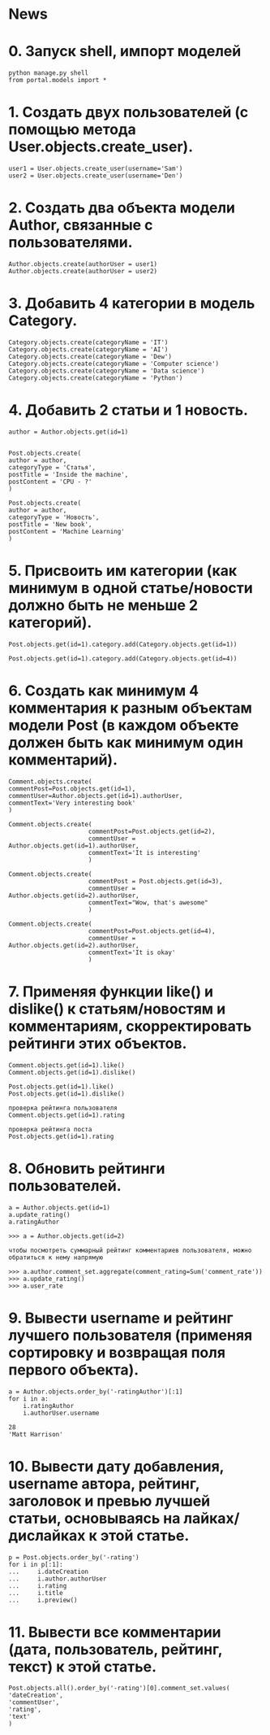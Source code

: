 # News

# 0. Запуск shell, импорт моделей

    python manage.py shell
    from portal.models import *

# 1. Создать двух пользователей (с помощью метода User.objects.create_user).

    user1 = User.objects.create_user(username='Sam')
    user2 = User.objects.create_user(username='Den')

# 2. Создать два объекта модели Author, связанные с пользователями.

    Author.objects.create(authorUser = user1)
    Author.objects.create(authorUser = user2)
    
# 3. Добавить 4 категории в модель Category.

    Category.objects.create(categoryName = 'IT')
    Category.objects.create(categoryName = 'AI')
    Category.objects.create(categoryName = 'Dew')
    Category.objects.create(categoryName = 'Computer science')
    Category.objects.create(categoryName = 'Data science')
    Category.objects.create(categoryName = 'Python')


    

# 4. Добавить 2 статьи и 1 новость.

    author = Author.objects.get(id=1)
    

    Post.objects.create(
    author = author, 
    categoryType = 'Статья', 
    postTitle = 'Inside the machine', 
    postContent = 'CPU - ?'
    )
    
    Post.objects.create(
    author = author, 
    categoryType = 'Новость', 
    postTitle = 'New book', 
    postContent = 'Machine Learning'
    )

# 5. Присвоить им категории (как минимум в одной статье/новости должно быть не меньше 2 категорий).

    Post.objects.get(id=1).category.add(Category.objects.get(id=1))
    
    Post.objects.get(id=1).category.add(Category.objects.get(id=4))

# 6. Создать как минимум 4 комментария к разным объектам модели Post (в каждом объекте должен быть как минимум один комментарий).
 
    Comment.objects.create(
    commentPost=Post.objects.get(id=1),
    commentUser=Author.objects.get(id=1).authorUser, 
    commentText='Very interesting book'
    )

    Comment.objects.create(
                          commentPost=Post.objects.get(id=2), 
                          commentUser = Author.objects.get(id=1).authorUser,
                          commentText='It is interesting'
                          )

    Comment.objects.create(
                          commentPost = Post.objects.get(id=3), 
                          commentUser = Author.objects.get(id=2).authorUser, 
                          commentText="Wow, that's awesome"
                          )

    Comment.objects.create(
                          commentPost=Post.objects.get(id=4), 
                          commentUser = Author.objects.get(id=2).authorUser, 
                          commentText='It is okay'
                          )

# 7. Применяя функции like() и dislike() к статьям/новостям и комментариям, скорректировать рейтинги этих объектов.

    Comment.objects.get(id=1).like()
    Comment.objects.get(id=1).dislike()

    Post.objects.get(id=1).like()
    Post.objects.get(id=1).dislike()
    
    проверка рейтинга пользователя
    Comment.objects.get(id=1).rating

    проверка рейтинга поста
    Post.objects.get(id=1).rating

# 8. Обновить рейтинги пользователей.
    a = Author.objects.get(id=1)
    a.update_rating()
    a.ratingAuthor

    >>> a = Author.objects.get(id=2)

    чтобы посмотреть суммарный рейтинг комментариев пользователя, можно обратиться к нему напрямую

    >>> a.author.comment_set.aggregate(comment_rating=Sum('comment_rate'))
    >>> a.update_rating()
    >>> a.user_rate

# 9. Вывести username и рейтинг лучшего пользователя (применяя сортировку и возвращая поля первого объекта).
    a = Author.objects.order_by('-ratingAuthor')[:1]
    for i in a:
        i.ratingAuthor
        i.authorUser.username    

    28
    'Matt Harrison'

# 10. Вывести дату добавления, username автора, рейтинг, заголовок и превью лучшей статьи, основываясь на лайках/дислайках к этой статье.
    p = Post.objects.order_by('-rating')
    for i in p[:1]:
    ...     i.dateCreation
    ...     i.author.authorUser   
    ...     i.rating
    ...     i.title
    ...     i.preview()

# 11. Вывести все комментарии (дата, пользователь, рейтинг, текст) к этой статье.
    Post.objects.all().order_by('-rating')[0].comment_set.values(
    'dateCreation', 
    'commentUser', 
    'rating',
    'text'
    )

